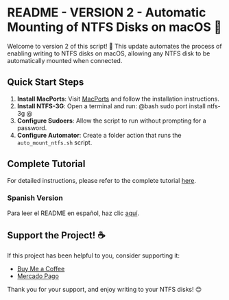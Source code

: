 # README - VERSION 2 - Automatic Mounting of NTFS Disks on macOS 🚀

Welcome to version 2 of this script! 🎉 This update automates the process of enabling writing to NTFS disks on macOS, allowing any NTFS disk to be automatically mounted when connected.

## Quick Start Steps

1. **Install MacPorts**: Visit [MacPorts](https://www.macports.org/) and follow the installation instructions.
2. **Install NTFS-3G**: Open a terminal and run:
   @bash
   sudo port install ntfs-3g
   @
3. **Configure Sudoers**: Allow the script to run without prompting for a password.
4. **Configure Automator**: Create a folder action that runs the `auto_mount_ntfs.sh` script.

## Complete Tutorial

For detailed instructions, please refer to the complete tutorial [here](./tutorial.md).

### Spanish Version

Para leer el README en español, haz clic [aquí](README.es.md).

## Support the Project! ☕

If this project has been helpful to you, consider supporting it:
- [Buy Me a Coffee](http://buymeacoffee.com/chugeno)
- [Mercado Pago](http://link.mercadopago.com.ar/eugenioazurmendi)

Thank you for your support, and enjoy writing to your NTFS disks! 😊